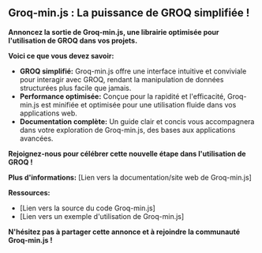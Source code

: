 ##  Groq-min.js : La puissance de GROQ simplifiée !

**Annoncez la sortie de Groq-min.js, une librairie optimisée pour l'utilisation de GROQ dans vos projets.**

**Voici ce que vous devez savoir:**

* **GROQ simplifié:** Groq-min.js offre une interface intuitive et conviviale pour interagir avec GROQ, rendant la manipulation de données structurées plus facile que jamais.
* **Performance optimisée:**  Conçue pour la rapidité et l'efficacité, Groq-min.js est minifiée et optimisée pour une utilisation fluide dans vos applications web.
* **Documentation complète:** Un guide clair et concis vous accompagnera dans votre exploration de Groq-min.js, des bases aux applications avancées.

**Rejoignez-nous pour célébrer cette nouvelle étape dans l'utilisation de GROQ !**

**Plus d'informations:** [Lien vers la documentation/site web de Groq-min.js]

**Ressources:**

* [Lien vers la source du code Groq-min.js]
* [Lien vers un exemple d'utilisation de Groq-min.js]


**N'hésitez pas à partager cette annonce et à rejoindre la communauté Groq-min.js !**



